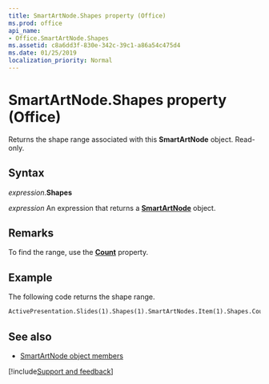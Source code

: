 ```yaml
---
title: SmartArtNode.Shapes property (Office)
ms.prod: office
api_name:
- Office.SmartArtNode.Shapes
ms.assetid: c8a6dd3f-830e-342c-39c1-a86a54c475d4
ms.date: 01/25/2019
localization_priority: Normal
---
```



# SmartArtNode.Shapes property (Office)

Returns the shape range associated with this **SmartArtNode** object. Read-only.


## Syntax

_expression_.**Shapes**

_expression_ An expression that returns a **[SmartArtNode](Office.SmartArtNode.md)** object.


## Remarks

To find the range, use the **[Count](office.smartartnodes.count.md)** property.


## Example

The following code returns the shape range.


```vb
ActivePresentation.Slides(1).Shapes(1).SmartArtNodes.Item(1).Shapes.Count.
```


## See also

- [SmartArtNode object members](overview/Library-Reference/smartartnode-members-office.md)



[!include[Support and feedback](~/includes/feedback-boilerplate.md)]